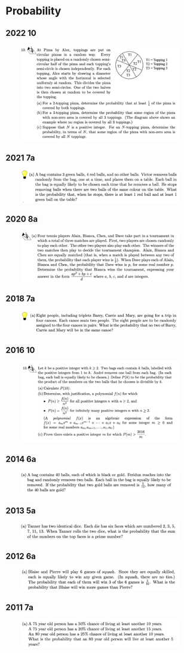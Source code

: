 # Probability

## 2022 10

<figure><img src="../.gitbook/assets/截屏2022-11-18 上午10.26.08.png" alt=""><figcaption></figcaption></figure>

## 2021 7a

<figure><img src="../.gitbook/assets/截屏2022-11-18 上午10.43.44.png" alt=""><figcaption></figcaption></figure>

## 2020 8a

<figure><img src="../.gitbook/assets/截屏2022-11-18 上午11.29.07.png" alt=""><figcaption></figcaption></figure>

## 2018 7a

<figure><img src="../.gitbook/assets/截屏2022-11-21 下午7.57.04.png" alt=""><figcaption></figcaption></figure>

## 2016 10

<figure><img src="../.gitbook/assets/截屏2022-11-21 下午9.45.56.png" alt=""><figcaption></figcaption></figure>

## 2014 6a

<figure><img src="../.gitbook/assets/截屏2022-12-15 下午1.03.58.png" alt=""><figcaption></figcaption></figure>

## 2013 5a

<figure><img src="../.gitbook/assets/截屏2022-12-28 下午9.56.21.png" alt=""><figcaption></figcaption></figure>

## 2012 6a

<figure><img src="../.gitbook/assets/截屏2022-12-30 上午10.28.16.png" alt=""><figcaption></figcaption></figure>

## 2011 7a

<figure><img src="../.gitbook/assets/截屏2022-12-31 上午11.12.26.png" alt=""><figcaption></figcaption></figure>
